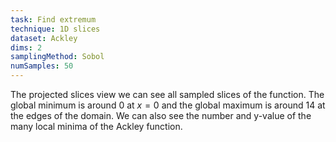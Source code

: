 ```yaml
---
task: Find extremum
technique: 1D slices
dataset: Ackley
dims: 2
samplingMethod: Sobol
numSamples: 50
---
```


The projected slices view we can see all sampled slices of the function. The
global minimum is around $0$ at $x=0$ and the global maximum is around $14$ at
the edges of the domain. We can also see the number and y-value of the many
local minima of the Ackley function.

